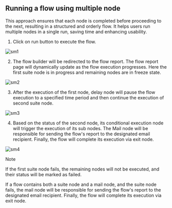 ## Running a flow using multiple node

This approach ensures that each node is completed before proceeding to the next, resulting in a structured and orderly flow. It helps users run multiple nodes in a single run, saving time and enhancing usability.

1. Click on run button to execute the flow.

![sm1](\TestFlowImages\sm1.png)

2. The flow builder will be redirected to the flow report. The flow report page will dynamically update as the flow execution progresses. Here the first suite node is in progress and remaining nodes are in freeze state.

![sm2](\TestFlowImages\sm2.png)

3. After the execution of the first node, delay node will pause the flow execution to a specified time period and then continue the execution of second suite node.

![sm3](\TestFlowImages\sm3.png)

4. Based on the status of the second node, its conditional execution node will trigger the execution of its sub nodes. The Mail node will be responsible for sending the flow's report to the designated email recipient. Finally, the flow will complete its execution via exit node.

![sm4](\TestFlowImages\sm4.png)

> [!Note]
> If the first suite node fails, the remaining nodes will not be executed, and their status will be marked as failed.

If a flow contains both a suite node and a mail node, and the suite node fails, the mail node will be responsible for sending the flow's report to the designated email recipient. Finally, the flow will complete its execution via exit node.
